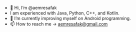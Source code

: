 - 👋 Hi, I’m @aemresafak
- I am experienced with Java, Python, C++, and Kotlin.
- 🌱 I’m currently improving myself on Android programming.
- 📫 How to reach me -> aemresafak@gmail.com
